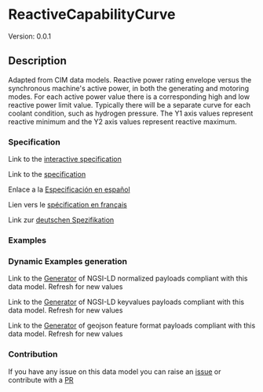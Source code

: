# ReactiveCapabilityCurve
Version: 0.0.1

## Description 

Adapted from CIM data models. Reactive power rating envelope versus the synchronous machine's active power, in both the generating and motoring modes. For each active power value there is a corresponding high and low reactive power limit  value. Typically there will be a separate curve for each coolant condition, such as hydrogen pressure.  The Y1 axis values represent reactive minimum and the Y2 axis values represent reactive maximum.
### Specification

Link to the [interactive specification](https://swagger.lab.fiware.org/?url=https://raw.githubusercontent.com/smart-data-models/dataModel.EnergyCIM/master/ReactiveCapabilityCurve/swagger.yaml)

Link to the [specification](https://github.com/smart-data-models/dataModel.EnergyCIM/blob/master/ReactiveCapabilityCurve/doc/spec.md)

Enlace a la [Especificación en español](https://github.com/smart-data-models/dataModel.EnergyCIM/blob/master/ReactiveCapabilityCurve/doc/spec_ES.md)

Lien vers le [spécification en français](https://github.com/smart-data-models/dataModel.EnergyCIM/blob/master/ReactiveCapabilityCurve/doc/spec_FR.md)

Link zur [deutschen Spezifikation](https://github.com/smart-data-models/dataModel.EnergyCIM/blob/master/ReactiveCapabilityCurve/doc/spec_DE.md)
### Examples
### Dynamic Examples generation

Link to the [Generator](https://smartdatamodels.org/extra/ngsi-ld_generator.php?schemaUrl=https://raw.githubusercontent.com/smart-data-models/dataModel.EnergyCIM/master/ReactiveCapabilityCurve/schema.json&email=info@smartdatamodels.org) of NGSI-LD normalized payloads compliant with this data model. Refresh for new values

Link to the [Generator](https://smartdatamodels.org/extra/ngsi-ld_generator_keyvalues.php?schemaUrl=https://raw.githubusercontent.com/smart-data-models/dataModel.EnergyCIM/master/ReactiveCapabilityCurve/schema.json&email=info@smartdatamodels.org) of NGSI-LD keyvalues payloads compliant with this data model. Refresh for new values

Link to the [Generator](https://smartdatamodels.org/extra/geojson_features_generator_v1.0.php?schemaUrl=https://raw.githubusercontent.com/smart-data-models/dataModel.EnergyCIM/master/ReactiveCapabilityCurve/schema.json&email=info@smartdatamodels.org) of geojson feature format payloads compliant with this data model. Refresh for new values
### Contribution

 If you have any issue on this data model you can raise an [issue](https://github.com/smart-data-models/dataModel.EnergyCIM/issues)  or contribute with a [PR](https://github.com/smart-data-models/dataModel.EnergyCIM/pulls)